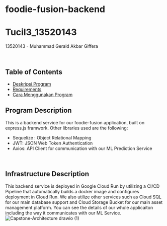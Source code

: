 # foodie-fusion-backend
# Tucil3_13520143
13520143 - Muhammad Gerald Akbar Giffera

<br>

## Table of Contents
- [Deskripsi Program](#desc)
- [Requirements](#req)
- [Cara Menggunakan Program](#use)

## Program Description<a name = "desc"></a>
This is a backend service for our foodie-fusion application, built on express.js framwork. Other libraries used are the following:
- Sequelize : Object Relational Mapping
- JWT: JSON Web Token Authentication
- Axios: API Client for communication with our ML Prediction Service
<br>

## Infrastructure Description<a name="req"></a>
This backend service is deployed in Google Cloud Run by utilizing a CI/CD Pipeline that automatically builds a docker image and configures deployment in Cloud Run. We also utilize other services such as Cloud SQL for our main database support and Cloud Storage Bucket for our main asset management platform. You can see the details of our whole applicaiton including the way it communicates with our ML Service. 
![Capstone-Architecture drawio (1)](https://github.com/Capstone-Product-Bangkit-CH2-PS333/foodie-fusion-backend/assets/69229629/70feb8b1-1cde-401f-96d4-002107b34439)
